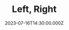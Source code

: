 ---
video:
  type: vimeo
  id: 845811374
speaker:
  permalink: bart-wilkins
  name: Bart Wilkins
title: Left, Right
image: https://i.imgur.com/uFZXpuT.png
date: 2023-07-16T14:30:00.000Z
series: "in-step"
---